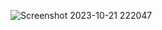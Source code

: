 ![Screenshot 2023-10-21 222047](https://github.com/devisha04/DSA_LAB_G1/assets/147936789/872aa4ae-3720-4471-bb71-5dcefeabdc1f)
